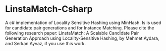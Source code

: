 # LinstaMatch-Csharp
A c# implementation of Locality Sensitive Hashing using MinHash. Is is used for candidate pair generations and for Instance Matching. Please cite the following research paper:  LinstaMatch: A Scalable Candidate Pair Generation Approach using Locality-Sensitive Hashing, by Mehmet Aydara, and Serkan Ayvaz, if you use this work.
